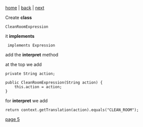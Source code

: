 [home](./page01.md) | [back](./page03.md) | [next](./page05.md)


Create **class**
```
CleanRoomExpression
```
it **implements**
```
 implements Expression
```
add the **interpret** method

at the top we add
```
private String action;

public CleanRoomExpression(String action) {
    this.action = action;
}
```
for **interpret** we add
```
return context.getTranslation(action).equals("CLEAN_ROOM");
```


[page 5](./page05.md)
